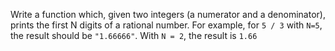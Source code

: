  Write a function which, given two integers (a numerator and a denominator), prints the first
 N digits of a rational number. For example, for `5 / 3` with `N=5`, the result should be `"1.66666"`.
 With `N = 2`, the result is `1.66`